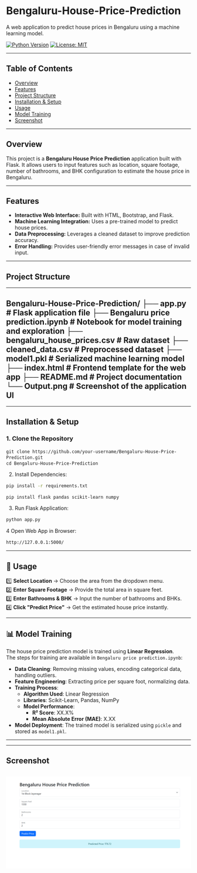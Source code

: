 # Bengaluru-House-Price-Prediction

A web application to predict house prices in Bengaluru using a machine learning model.

[![Python Version](https://img.shields.io/badge/Python-3.7%2B-blue.svg)](https://www.python.org/)
[![License: MIT](https://img.shields.io/badge/License-MIT-yellow.svg)](LICENSE)

---

## Table of Contents

- [Overview](#overview)
- [Features](#features)
- [Project Structure](#project-structure)
- [Installation & Setup](#installation--setup)
- [Usage](#usage)
- [Model Training](#model-training)
- [Screenshot](#screenshot)
---

## Overview

This project is a **Bengaluru House Price Prediction** application built with Flask. It allows users to input features such as location, square footage, number of bathrooms, and BHK configuration to estimate the house price in Bengaluru.

---

## Features

- **Interactive Web Interface:** Built with HTML, Bootstrap, and Flask.
- **Machine Learning Integration:** Uses a pre-trained model to predict house prices.
- **Data Preprocessing:** Leverages a cleaned dataset to improve prediction accuracy.
- **Error Handling:** Provides user-friendly error messages in case of invalid input.

---

## Project Structure
---
Bengaluru-House-Price-Prediction/ ├── app.py # Flask application file ├── Bengaluru price prediction.ipynb # Notebook for model training and exploration ├── bengaluru_house_prices.csv # Raw dataset ├── cleaned_data.csv # Preprocessed dataset ├── model1.pkl # Serialized machine learning model ├── index.html # Frontend template for the web app ├── README.md # Project documentation └── Output.png # Screenshot of the application UI
---

---

## Installation & Setup

### 1. Clone the Repository

```
git clone https://github.com/your-username/Bengaluru-House-Price-Prediction.git
cd Bengaluru-House-Price-Prediction
```
2. Install Dependencies:
```bash
pip install -r requirements.txt
```
```bash
pip install flask pandas scikit-learn numpy
```
3. Run Flask Application:
```bash
python app.py
```
4 Open Web App in Browser:
```bash
http://127.0.0.1:5000/
```


---

## 🚀 Usage

1️⃣ **Select Location** → Choose the area from the dropdown menu.  
2️⃣ **Enter Square Footage** → Provide the total area in square feet.  
3️⃣ **Enter Bathrooms & BHK** → Input the number of bathrooms and BHKs.  
4️⃣ **Click "Predict Price"** → Get the estimated house price instantly.

---

## 📊 Model Training

The house price prediction model is trained using **Linear Regression**.  
The steps for training are available in `Bengaluru price prediction.ipynb`:

- **Data Cleaning**: Removing missing values, encoding categorical data, handling outliers.
- **Feature Engineering**: Extracting price per square foot, normalizing data.
- **Training Process**:
  - **Algorithm Used**: Linear Regression
  - **Libraries**: Scikit-Learn, Pandas, NumPy
  - **Model Performance**: 
    - **R² Score**: XX.X%
    - **Mean Absolute Error (MAE)**: X.XX
- **Model Deployment**: The trained model is serialized using `pickle` and stored as `model1.pkl`.

---

---
## Screenshot
![App Screenshot](Output.png)
---
